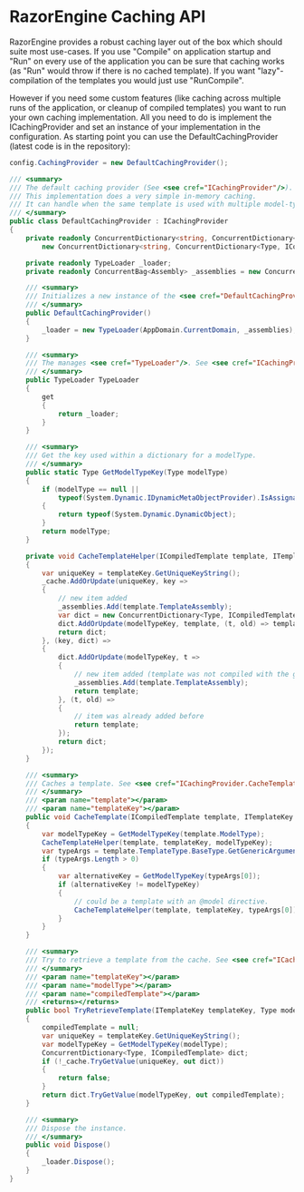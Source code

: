 
# RazorEngine Caching API

RazorEngine provides a robust caching layer out of the box which should suite most use-cases.
If you use "Compile" on application startup and "Run" on every use of the application you can be 
sure that caching works (as "Run" would throw if there is no cached template).
If you want "lazy"-compilation of the templates you would just use "RunCompile".

However if you need some custom features (like caching across multiple runs of the application, or cleanup of compiled templates)
you want to run your own caching implementation.
All you need to do is implement the ICachingProvider and set an instance of your implementation in the configuration.
As starting point you can use the DefaultCachingProvider (latest code is in the repository): 

```csharp
config.CachingProvider = new DefaultCachingProvider();

/// <summary>
/// The default caching provider (See <see cref="ICachingProvider"/>).
/// This implementation does a very simple in-memory caching.
/// It can handle when the same template is used with multiple model-types.
/// </summary>
public class DefaultCachingProvider : ICachingProvider
{
    private readonly ConcurrentDictionary<string, ConcurrentDictionary<Type, ICompiledTemplate>> _cache =
        new ConcurrentDictionary<string, ConcurrentDictionary<Type, ICompiledTemplate>>();

    private readonly TypeLoader _loader;
    private readonly ConcurrentBag<Assembly> _assemblies = new ConcurrentBag<Assembly>();

    /// <summary>
    /// Initializes a new instance of the <see cref="DefaultCachingProvider"/> class.
    /// </summary>
    public DefaultCachingProvider()
    {
        _loader = new TypeLoader(AppDomain.CurrentDomain, _assemblies);
    }

    /// <summary>
    /// The manages <see cref="TypeLoader"/>. See <see cref="ICachingProvider.TypeLoader"/>
    /// </summary>
    public TypeLoader TypeLoader
    {
        get
        {
            return _loader;
        }
    }

    /// <summary>
    /// Get the key used within a dictionary for a modelType.
    /// </summary>
    public static Type GetModelTypeKey(Type modelType)
    {
        if (modelType == null || 
            typeof(System.Dynamic.IDynamicMetaObjectProvider).IsAssignableFrom(modelType))
        {
            return typeof(System.Dynamic.DynamicObject);
        }
        return modelType;
    }

    private void CacheTemplateHelper(ICompiledTemplate template, ITemplateKey templateKey, Type modelTypeKey)
    {
        var uniqueKey = templateKey.GetUniqueKeyString();
        _cache.AddOrUpdate(uniqueKey, key =>
        {
            // new item added
            _assemblies.Add(template.TemplateAssembly);
            var dict = new ConcurrentDictionary<Type, ICompiledTemplate>();
            dict.AddOrUpdate(modelTypeKey, template, (t, old) => template);
            return dict;
        }, (key, dict) =>
        {
            dict.AddOrUpdate(modelTypeKey, t =>
            {
                // new item added (template was not compiled with the given type).
                _assemblies.Add(template.TemplateAssembly);
                return template;
            }, (t, old) =>
            {
                // item was already added before
                return template;
            });
            return dict;
        });
    }

    /// <summary>
    /// Caches a template. See <see cref="ICachingProvider.CacheTemplate"/>.
    /// </summary>
    /// <param name="template"></param>
    /// <param name="templateKey"></param>
    public void CacheTemplate(ICompiledTemplate template, ITemplateKey templateKey)
    {
        var modelTypeKey = GetModelTypeKey(template.ModelType);
        CacheTemplateHelper(template, templateKey, modelTypeKey);
        var typeArgs = template.TemplateType.BaseType.GetGenericArguments();
        if (typeArgs.Length > 0)
        {
            var alternativeKey = GetModelTypeKey(typeArgs[0]);
            if (alternativeKey != modelTypeKey)
            {
                // could be a template with an @model directive.
                CacheTemplateHelper(template, templateKey, typeArgs[0]);
            }
        }
    }

    /// <summary>
    /// Try to retrieve a template from the cache. See <see cref="ICachingProvider.TryRetrieveTemplate"/>.
    /// </summary>
    /// <param name="templateKey"></param>
    /// <param name="modelType"></param>
    /// <param name="compiledTemplate"></param>
    /// <returns></returns>
    public bool TryRetrieveTemplate(ITemplateKey templateKey, Type modelType, out ICompiledTemplate compiledTemplate)
    {
        compiledTemplate = null;
        var uniqueKey = templateKey.GetUniqueKeyString();
        var modelTypeKey = GetModelTypeKey(modelType);
        ConcurrentDictionary<Type, ICompiledTemplate> dict;
        if (!_cache.TryGetValue(uniqueKey, out dict))
        {
            return false;
        }
        return dict.TryGetValue(modelTypeKey, out compiledTemplate);
    }

    /// <summary>
    /// Dispose the instance.
    /// </summary>
    public void Dispose()
    {
        _loader.Dispose();
    }
}
```

